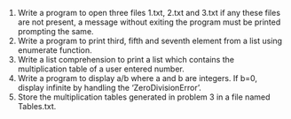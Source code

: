 1. Write a program to open three files 1.txt, 2.txt and 3.txt if any these files are not 
present, a message without exiting the program must be printed prompting the same. 
2. Write a program to print third, fifth and seventh element from a list using enumerate 
function. 
3. Write a list comprehension to print a list which contains the multiplication table of a 
user entered number. 
4. Write a program to display a/b where a and b are integers. If b=0, display infinite by 
handling the ‘ZeroDivisionError’. 
5. Store the multiplication tables generated in problem 3 in a file named Tables.txt.